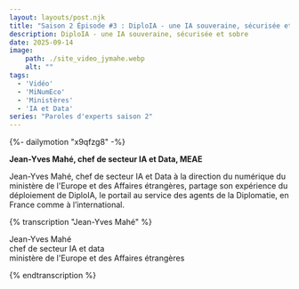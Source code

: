 ```yaml
---
layout: layouts/post.njk
title: "Saison 2 Épisode #3 : DiploIA - une IA souveraine, sécurisée et sobre"
description: DiploIA - une IA souveraine, sécurisée et sobre
date: 2025-09-14
image:
    path: ./site_video_jymahe.webp
    alt: ""
tags:
  - 'Vidéo'
  - 'MiNumEco'
  - 'Ministères'
  - 'IA et Data'
series: "Paroles d'experts saison 2"
---
```


<!-- intégraton vidéo dailymotion de la chaine de la DINUM -->
{%- dailymotion "x9qfzg8" -%}

<!-- légende de la vidéo-->
**Jean-Yves Mahé, chef de secteur IA et Data, MEAE**

<!-- description-->
Jean-Yves Mahé, chef de secteur IA et Data à la direction du numérique du ministère de l'Europe et des Affaires étrangères, partage son expérience du déploiement de DiploIA, le portail au service des agents de la Diplomatie, en France comme à l’international.
<!-- transcription-->

{% transcription "Jean-Yves Mahé" %}
<p>
  Jean-Yves Mahé<br>
  chef de secteur IA et data<br>
  ministère de l'Europe et des Affaires étrangères
</p>

<p>
</p>

{% endtranscription %}
